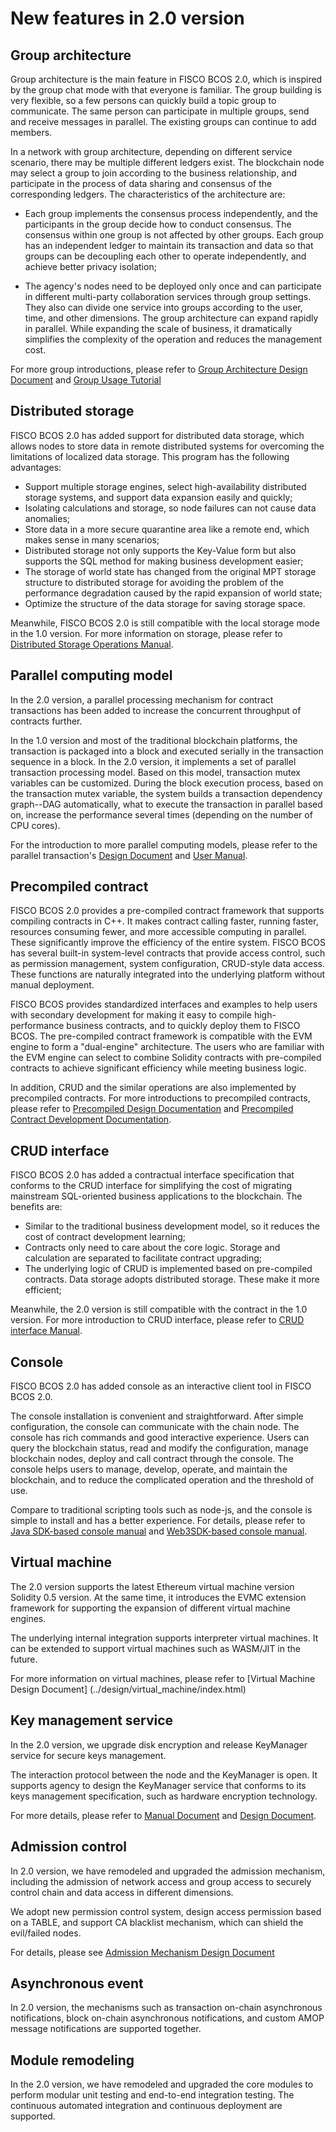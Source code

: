 # New features in 2.0 version

## Group architecture

Group architecture is the main feature in FISCO BCOS 2.0, which is inspired by the group chat mode with that everyone is familiar. The group building is very flexible, so a few persons can quickly build a topic group to communicate. The same person can participate in multiple groups, send and receive messages in parallel. The existing groups can continue to add members.

In a network with group architecture, depending on different service scenario, there may be multiple different ledgers exist. The blockchain node may select a group to join according to the business relationship, and participate in the process of data sharing and consensus of the corresponding ledgers. The characteristics of the architecture are:

- Each group implements the consensus process independently, and the participants in the group decide how to conduct consensus. The consensus within one group is not affected by other groups. Each group has an independent ledger to maintain its transaction and data so that groups can be decoupling each other to operate independently, and achieve better privacy isolation;

- The agency's nodes need to be deployed only once and can participate in different multi-party collaboration services through group settings. They also can divide one service into groups according to the user, time, and other dimensions. The group architecture can expand rapidly in parallel. While expanding the scale of business, it dramatically simplifies the complexity of the operation and reduces the management cost.

For more group introductions, please refer to [Group Architecture Design Document](../design/architecture/group.md) and [Group Usage Tutorial](./blockchain_dev/group_use_cases.md)

## Distributed storage

FISCO BCOS 2.0 has added support for distributed data storage, which allows nodes to store data in remote distributed systems for overcoming the limitations of localized data storage. This program has the following advantages:

- Support multiple storage engines, select high-availability distributed storage systems, and support data expansion easily and quickly;
- Isolating calculations and storage, so node failures can not cause data anomalies;
- Store data in a more secure quarantine area like a remote end, which makes sense in many scenarios;
- Distributed storage not only supports the Key-Value form but also supports the SQL method for making business development easier;
- The storage of world state has changed from the original MPT storage structure to distributed storage for avoiding the problem of the performance degradation caused by the rapid expansion of world state;
- Optimize the structure of the data storage for saving storage space.

Meanwhile, FISCO BCOS 2.0 is still compatible with the local storage mode in the 1.0 version. For more information on storage, please refer to [Distributed Storage Operations Manual](../blockchain_dev/distributed_storage.md).

## Parallel computing model

In the 2.0 version, a parallel processing mechanism for contract transactions has been added to increase the concurrent throughput of contracts further.

In the 1.0 version and most of the traditional blockchain platforms, the transaction is packaged into a block and executed serially in the transaction sequence in a block.
In the 2.0 version, it implements a set of parallel transaction processing model. Based on this model, transaction mutex variables can be customized.
During the block execution process, based on the transaction mutex variable, the system builds a transaction dependency graph--DAG automatically, what to execute the transaction in parallel based on, increase the performance several times (depending on the number of CPU cores).

For the introduction to more parallel computing models, please refer to the parallel transaction's [Design Document](../design/parallel/dag.md) and [User Manual](../app_dev/transaction_parallel.md).

## Precompiled contract

FISCO BCOS 2.0 provides a pre-compiled contract framework that supports compiling contracts in C++. It makes contract calling faster,  running faster, resources consuming fewer, and more accessible computing in parallel. These significantly improve the efficiency of the entire system. FISCO BCOS has several built-in system-level contracts that provide access control, such as permission management, system configuration, CRUD-style data access. These functions are naturally integrated into the underlying platform without manual deployment.

FISCO BCOS provides standardized interfaces and examples to help users with secondary development for making it easy to compile high-performance business contracts, and to quickly deploy them to FISCO BCOS. The pre-compiled contract framework is compatible with the EVM engine to form a "dual-engine" architecture. The users who are familiar with the EVM engine can select to combine Solidity contracts with pre-compiled contracts to achieve significant efficiency while meeting business logic.

In addition, CRUD and the similar operations are also implemented by precompiled contracts. For more introductions to precompiled contracts, please refer to [Precompiled Design Documentation](../design/virtual_machine/precompiled.md) and [Precompiled Contract Development Documentation](../app_dev/smart_contract.html#id2).

## CRUD interface

FISCO BCOS 2.0 has added a contractual interface specification that conforms to the CRUD interface for simplifying the cost of migrating mainstream SQL-oriented business applications to the blockchain. The benefits are:

- Similar to the traditional business development model, so it reduces the cost of contract development learning;
- Contracts only need to care about the core logic. Storage and calculation are separated to facilitate contract upgrading;
- The underlying logic of CRUD is implemented based on pre-compiled contracts. Data storage adopts distributed storage. These make it more efficient;

Meanwhile, the 2.0 version is still compatible with the contract in the 1.0 version. For more introduction to CRUD interface, please refer to [CRUD interface Manual](../app_dev/smart_contract.html#crud).

## Console

FISCO BCOS 2.0 has added console as an interactive client tool in FISCO BCOS 2.0.

The console installation is convenient and straightforward. After simple configuration, the console can communicate with the chain node. The console has rich commands and good interactive experience. Users can query the blockchain status, read and modify the configuration, manage blockchain nodes, deploy and call contract through the console. The console helps users to manage, develop, operate, and maintain the blockchain, and to reduce the complicated operation and the threshold of use.

Compare to traditional scripting tools such as node-js, and the console is simple to install and has a better experience. For details, please refer to [Java SDK-based console manual](../console/console_of_java_sdk.md) and [Web3SDK-based console manual](../console/console.md).

## Virtual machine

The 2.0 version supports the latest Ethereum virtual machine version Solidity 0.5 version. At the same time, it introduces the EVMC extension framework for supporting the expansion of different virtual machine engines.

The underlying internal integration supports interpreter virtual machines. It can be extended to support virtual machines such as WASM/JIT in the future.

For more information on virtual machines, please refer to [Virtual Machine Design Document] (../design/virtual_machine/index.html)


## Key management service

In the 2.0 version, we upgrade disk encryption and release KeyManager service for secure keys management.

The interaction protocol between the node and the KeyManager is open. It supports agency to design the KeyManager service that conforms to its keys management specification, such as hardware encryption technology. 

For more details, please refer to [Manual Document](../blockchain_dev/storage_security.md) and [Design Document](./design/features/storage_security.md).

## Admission control

In 2.0 version, we have remodeled and upgraded the admission mechanism, including the admission of network access and group access to securely control chain and data access in different dimensions.

We adopt new permission control system, design access permission based on a TABLE, and support CA blacklist mechanism, which can shield the evil/failed nodes.

For details, please see [Admission Mechanism Design Document](../design/security_control/index.html)

## Asynchronous event

In 2.0 version, the mechanisms such as transaction on-chain asynchronous notifications, block on-chain asynchronous notifications, and custom AMOP message notifications are supported together.

## Module remodeling

In the 2.0 version, we have remodeled and upgraded the core modules to perform modular unit testing and end-to-end integration testing. The continuous automated integration and continuous deployment are supported.

